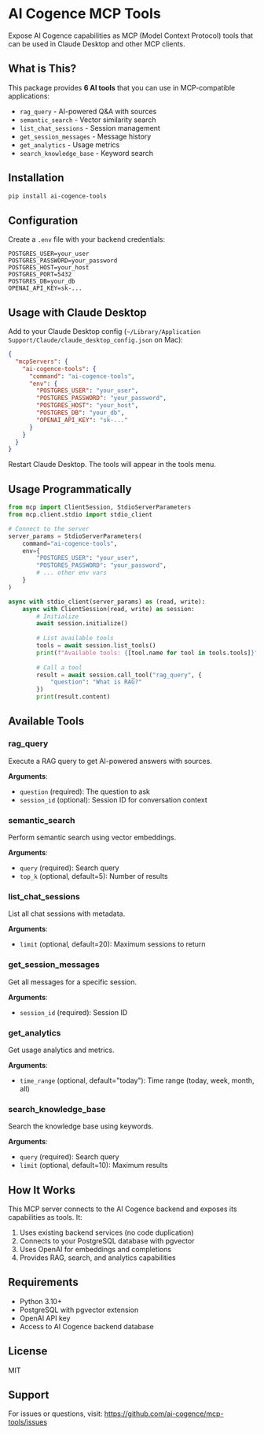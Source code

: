 # AI Cogence MCP Tools

Expose AI Cogence capabilities as MCP (Model Context Protocol) tools that can be used in Claude Desktop and other MCP clients.

## What is This?

This package provides **6 AI tools** that you can use in MCP-compatible applications:

- `rag_query` - AI-powered Q&A with sources
- `semantic_search` - Vector similarity search
- `list_chat_sessions` - Session management
- `get_session_messages` - Message history
- `get_analytics` - Usage metrics
- `search_knowledge_base` - Keyword search

## Installation

```bash
pip install ai-cogence-tools
```

## Configuration

Create a `.env` file with your backend credentials:

```env
POSTGRES_USER=your_user
POSTGRES_PASSWORD=your_password
POSTGRES_HOST=your_host
POSTGRES_PORT=5432
POSTGRES_DB=your_db
OPENAI_API_KEY=sk-...
```

## Usage with Claude Desktop

Add to your Claude Desktop config (`~/Library/Application Support/Claude/claude_desktop_config.json` on Mac):

```json
{
  "mcpServers": {
    "ai-cogence-tools": {
      "command": "ai-cogence-tools",
      "env": {
        "POSTGRES_USER": "your_user",
        "POSTGRES_PASSWORD": "your_password",
        "POSTGRES_HOST": "your_host",
        "POSTGRES_DB": "your_db",
        "OPENAI_API_KEY": "sk-..."
      }
    }
  }
}
```

Restart Claude Desktop. The tools will appear in the tools menu.

## Usage Programmatically

```python
from mcp import ClientSession, StdioServerParameters
from mcp.client.stdio import stdio_client

# Connect to the server
server_params = StdioServerParameters(
    command="ai-cogence-tools",
    env={
        "POSTGRES_USER": "your_user",
        "POSTGRES_PASSWORD": "your_password",
        # ... other env vars
    }
)

async with stdio_client(server_params) as (read, write):
    async with ClientSession(read, write) as session:
        # Initialize
        await session.initialize()
        
        # List available tools
        tools = await session.list_tools()
        print(f"Available tools: {[tool.name for tool in tools.tools]}")
        
        # Call a tool
        result = await session.call_tool("rag_query", {
            "question": "What is RAG?"
        })
        print(result.content)
```

## Available Tools

### rag_query
Execute a RAG query to get AI-powered answers with sources.

**Arguments**:
- `question` (required): The question to ask
- `session_id` (optional): Session ID for conversation context

### semantic_search
Perform semantic search using vector embeddings.

**Arguments**:
- `query` (required): Search query
- `top_k` (optional, default=5): Number of results

### list_chat_sessions
List all chat sessions with metadata.

**Arguments**:
- `limit` (optional, default=20): Maximum sessions to return

### get_session_messages
Get all messages for a specific session.

**Arguments**:
- `session_id` (required): Session ID

### get_analytics
Get usage analytics and metrics.

**Arguments**:
- `time_range` (optional, default="today"): Time range (today, week, month, all)

### search_knowledge_base
Search the knowledge base using keywords.

**Arguments**:
- `query` (required): Search query
- `limit` (optional, default=10): Maximum results

## How It Works

This MCP server connects to the AI Cogence backend and exposes its capabilities as tools. It:

1. Uses existing backend services (no code duplication)
2. Connects to your PostgreSQL database with pgvector
3. Uses OpenAI for embeddings and completions
4. Provides RAG, search, and analytics capabilities

## Requirements

- Python 3.10+
- PostgreSQL with pgvector extension
- OpenAI API key
- Access to AI Cogence backend database

## License

MIT

## Support

For issues or questions, visit: https://github.com/ai-cogence/mcp-tools/issues

